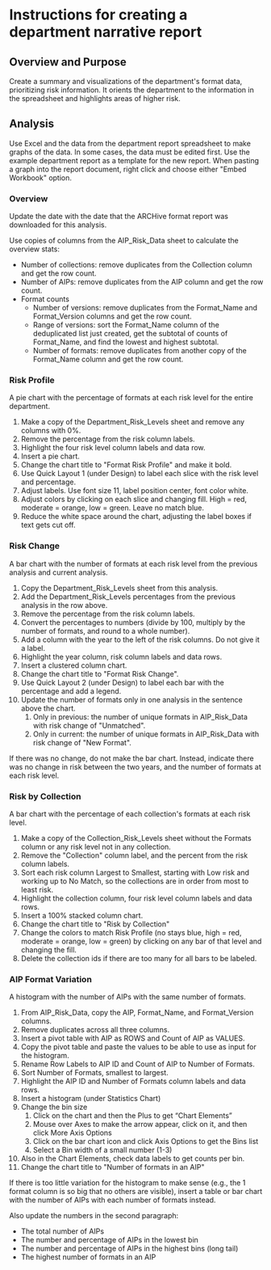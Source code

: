 # Instructions for creating a department narrative report

## Overview and Purpose

Create a summary and visualizations of the department's format data, prioritizing risk information.
It orients the department to the information in the spreadsheet and highlights areas of higher risk. 

## Analysis

Use Excel and the data from the department report spreadsheet to make graphs of the data. 
In some cases, the data must be edited first.
Use the example department report as a template for the new report.
When pasting a graph into the report document, right click and choose either "Embed Workbook" option. 

### Overview

Update the date with the date that the ARCHive format report was downloaded for this analysis.

Use copies of columns from the AIP_Risk_Data sheet to calculate the overview stats:
- Number of collections: remove duplicates from the Collection column and get the row count.  
- Number of AIPs: remove duplicates from the AIP column and get the row count.
- Format counts 
  - Number of versions: remove duplicates from the Format_Name and Format_Version columns and get the row count.
  - Range of versions: sort the Format_Name column of the deduplicated list just created, 
    get the subtotal of counts of Format_Name, and find the lowest and highest subtotal.
  - Number of formats: remove duplicates from another copy of the Format_Name column and get the row count.  
    
### Risk Profile

A pie chart with the percentage of formats at each risk level for the entire department.
1. Make a copy of the Department_Risk_Levels sheet and remove any columns with 0%.
2. Remove the percentage from the risk column labels.
3. Highlight the four risk level column labels and data row.
4. Insert a pie chart.
5. Change the chart title to "Format Risk Profile" and make it bold.
6. Use Quick Layout 1 (under Design) to label each slice with the risk level and percentage.
7. Adjust labels. Use font size 11, label position center, font color white.
8. Adjust colors by clicking on each slice and changing fill. High = red, moderate = orange, low = green. 
   Leave no match blue.
9. Reduce the white space around the chart, adjusting the label boxes if text gets cut off. 

### Risk Change

A bar chart with the number of formats at each risk level from the previous analysis and current analysis.
1. Copy the Department_Risk_Levels sheet from this analysis.
2. Add the Department_Risk_Levels percentages from the previous analysis in the row above.
3. Remove the percentage from the risk column labels.
4. Convert the percentages to numbers (divide by 100, multiply by the number of formats, and round to a whole number).
5. Add a column with the year to the left of the risk columns. Do not give it a label.   
6. Highlight the year column, risk column labels and data rows.
7. Insert a clustered column chart.
8. Change the chart title to "Format Risk Change".
9. Use Quick Layout 2 (under Design) to label each bar with the percentage and add a legend.
10. Update the number of formats only in one analysis in the sentence above the chart.  
    1. Only in previous: the number of unique formats in AIP_Risk_Data with risk change of "Unmatched".  
    2. Only in current: the number of unique formats in AIP_Risk_Data with risk change of "New Format".

If there was no change, do not make the bar chart.
Instead, indicate there was no change in risk between the two years, and the number of formats at each risk level.
    
### Risk by Collection

A bar chart with the percentage of each collection's formats at each risk level.
1. Make a copy of the Collection_Risk_Levels sheet without the Formats column or any risk level not in any collection.
2. Remove the "Collection" column label, and the percent from the risk column labels.
3. Sort each risk column Largest to Smallest, starting with Low risk and working up to No Match,
   so the collections are in order from most to least risk.
4. Highlight the collection column, four risk level column labels and data rows.
5. Insert a 100% stacked column chart.
6. Change the chart title to "Risk by Collection" 
7. Change the colors to match Risk Profile (no stays blue, high = red, moderate = orange, low = green) 
   by clicking on any bar of that level and changing the fill. 
8. Delete the collection ids if there are too many for all bars to be labeled.

### AIP Format Variation

A histogram with the number of AIPs with the same number of formats.  
1. From AIP_Risk_Data, copy the AIP, Format_Name, and Format_Version columns.
2. Remove duplicates across all three columns.
4. Insert a pivot table with AIP as ROWS and Count of AIP as VALUES.
5. Copy the pivot table and paste the values to be able to use as input for the histogram.
6. Rename Row Labels to AIP ID and Count of AIP to Number of Formats.
7. Sort Number of Formats, smallest to largest.
8. Highlight the AIP ID and Number of Formats column labels and data rows.
9. Insert a histogram (under Statistics Chart)
10. Change the bin size
    1. Click on the chart and then the Plus to get “Chart Elements” 
    2. Mouse over Axes to make the arrow appear, click on it, and then click More Axis Options 
    3. Click on the bar chart icon and click Axis Options to get the Bins list 
    4. Select a Bin width of a small number (1-3)
11. Also in the Chart Elements, check data labels to get counts per bin.
12. Change the chart title to "Number of formats in an AIP"

If there is too little variation for the histogram to make sense 
(e.g., the 1 format column is so big that no others are visible), 
insert a table or bar chart with the number of AIPs with each number of formats instead.

Also update the numbers in the second paragraph:
* The total number of AIPs
* The number and percentage of AIPs in the lowest bin
* The number and percentage of AIPs in the highest bins (long tail) 
* The highest number of formats in an AIP
